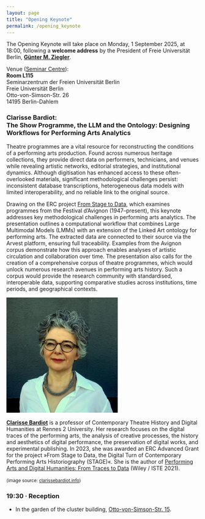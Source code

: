 ```yaml
---
layout: page
title: "Opening Keynote"
permalink: /opening_keynote
---
```


The Opening Keynote will take place on Monday, 1 September 2025, at 18:00, following a **welcome address** by the President of Freie Universität Berlin, **[Günter M. Ziegler](https://www.fu-berlin.de/en/einrichtungen/praesidium/praesident/index.html)**.

Venue ([Seminar Centre](venue)):\
**Room L115**\
Seminarzentrum der Freien Universität Berlin\
Freie Universität Berlin\
Otto-von-Simson-Str. 26\
14195 Berlin-Dahlem

### Clarisse Bardiot: <br />The Show Programme, the LLM and the Ontology: Designing Workflows for Performing Arts Analytics

Theatre programmes are a vital resource for reconstructing the conditions of a performing arts production. Found across numerous heritage collections, they provide direct data on performers, technicians, and venues while revealing artistic networks, editorial strategies, and institutional dynamics. Although digitisation has enhanced access to these often-overlooked materials, significant methodological challenges persist: inconsistent database transcriptions, heterogeneous data models with limited interoperability, and no reliable link to the original source.

Drawing on the ERC project [From Stage to Data](https://doi.org/10.3030/101097091), which examines programmes from the Festival d’Avignon (1947–present), this keynote addresses key methodological challenges in performing arts analytics. The presentation outlines a computational workflow that combines Large Multimodal Models (LMMs) with an extension of the Linked Art ontology for performing arts. The extracted data are connected to their source via the Arvest platform, ensuring full traceability. Examples from the Avignon corpus demonstrate how this approach enables analyses of artistic circulation and collaboration over time. The presentation also calls for the creation of a comprehensive corpus of theatre programmes, which would unlock numerous research avenues in performing arts history. Such a corpus would provide the research community with standardised, interoperable data, supporting comparative studies across institutions, time periods, and geographical contexts.

<img src="assets/images/cb.jpg" alt="Clarisse Bardiot (portrait)" style="width:291px;height:300px;"/>

**[Clarisse Bardiot](https://perso.univ-rennes2.fr/en/clarisse.bardiot)** is a professor of Contemporary Theatre History and Digital Humanities at Rennes 2 University. Her research focuses on the digital traces of the performing arts, the analysis of creative processes, the history and aesthetics of digital performance, the preservation of digital works, and experimental publishing. In 2023, she was awarded an ERC Advanced Grant for the project »From Stage to Data, the Digital Turn of Contemporary Performing Arts Historiography (STAGE)«. She is the author of [Performing Arts and Digital Humanities: From Traces to Data](https://doi.org/10.1002/9781119855569) (Wiley / ISTE 2021).

<small>(image source: [clarissebardiot.info](http://www.clarissebardiot.info/bio/))</small>

### 19:30 · Reception
- In the garden of the cluster building, [Otto-von-Simson-Str. 15](venue).
